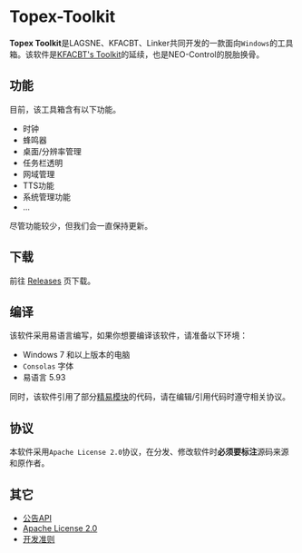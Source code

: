 # Topex-Toolkit

**Topex Toolkit**是LAGSNE、KFACBT、Linker共同开发的一款面向`Windows`的工具箱。该软件是[KFACBT's Toolkit](https://github.com/gytxtx/KFACBT_Toolkit)的延续，也是NEO-Control的脱胎换骨。

## 功能

目前，该工具箱含有以下功能。

- 时钟
- 蜂鸣器
- 桌面/分辨率管理
- 任务栏透明
- 网域管理
- TTS功能
- 系统管理功能
- ...

尽管功能较少，但我们会一直保持更新。

## 下载
前往 [Releases](https://github.com/TopexStudio/Topex-Toolkit/releases) 页下载。

## 编译

该软件采用易语言编写，如果你想要编译该软件，请准备以下环境：

- Windows 7 和以上版本的电脑
- `Consolas` 字体
- 易语言 5.93

同时，该软件引用了部分[精易模块](https://bbs.125.la)的代码，请在编辑/引用代码时遵守相关协议。

## 协议

本软件采用`Apache License 2.0`协议，在分发、修改软件时**必须要标注**源码来源和原作者。

## 其它
 - [公告API](https://topexstudio.github.io/Topex-Toolkit/API/GetAnnouncement_gbk)
 - [Apache License 2.0](https://topexstudio.github.io/apachelicense2)
 - [开发准则](https://topexstudio.github.io/Topex-Toolkit/devloper-rule)

